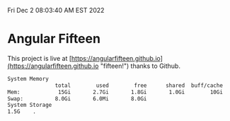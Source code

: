 Fri Dec  2 08:03:40 AM EST 2022

# Angular Fifteen


This project is live at [https://angularfifteen.github.io](https://angularfifteen.github.io "fifteen!") thanks to Github.

```bash
System Memory
               total        used        free      shared  buff/cache   available
Mem:            15Gi       2.7Gi       1.8Gi       1.0Gi        10Gi        11Gi
Swap:          8.0Gi       6.0Mi       8.0Gi
System Storage
1.5G	.
```
```bash
